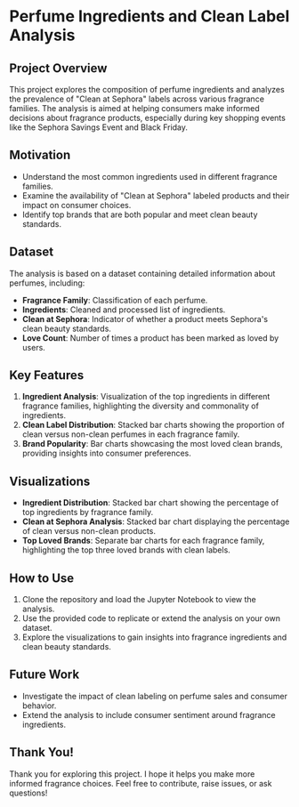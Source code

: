 # Perfume Ingredients and Clean Label Analysis

## Project Overview
This project explores the composition of perfume ingredients and analyzes the prevalence of "Clean at Sephora" labels across various fragrance families. The analysis is aimed at helping consumers make informed decisions about fragrance products, especially during key shopping events like the Sephora Savings Event and Black Friday.

## Motivation
- Understand the most common ingredients used in different fragrance families.
- Examine the availability of "Clean at Sephora" labeled products and their impact on consumer choices.
- Identify top brands that are both popular and meet clean beauty standards.

## Dataset
The analysis is based on a dataset containing detailed information about perfumes, including:
- **Fragrance Family**: Classification of each perfume.
- **Ingredients**: Cleaned and processed list of ingredients.
- **Clean at Sephora**: Indicator of whether a product meets Sephora's clean beauty standards.
- **Love Count**: Number of times a product has been marked as loved by users.

## Key Features
1. **Ingredient Analysis**: Visualization of the top ingredients in different fragrance families, highlighting the diversity and commonality of ingredients.
2. **Clean Label Distribution**: Stacked bar charts showing the proportion of clean versus non-clean perfumes in each fragrance family.
3. **Brand Popularity**: Bar charts showcasing the most loved clean brands, providing insights into consumer preferences.

## Visualizations
- **Ingredient Distribution**: Stacked bar chart showing the percentage of top ingredients by fragrance family.
- **Clean at Sephora Analysis**: Stacked bar chart displaying the percentage of clean versus non-clean products.
- **Top Loved Brands**: Separate bar charts for each fragrance family, highlighting the top three loved brands with clean labels.

## How to Use
1. Clone the repository and load the Jupyter Notebook to view the analysis.
2. Use the provided code to replicate or extend the analysis on your own dataset.
3. Explore the visualizations to gain insights into fragrance ingredients and clean beauty standards.

## Future Work
- Investigate the impact of clean labeling on perfume sales and consumer behavior.
- Extend the analysis to include consumer sentiment around fragrance ingredients.

## Thank You!
Thank you for exploring this project. I hope it helps you make more informed fragrance choices. Feel free to contribute, raise issues, or ask questions!


